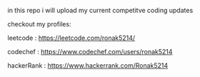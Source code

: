 in this repo i will upload my current competitve coding updates

checkout my profiles:

leetcode : https://leetcode.com/ronak5214/

codechef : https://www.codechef.com/users/ronak5214

hackerRank : https://www.hackerrank.com/Ronak5214
